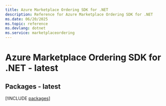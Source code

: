 ```yaml
---
title: Azure Marketplace Ordering SDK for .NET
description: Reference for Azure Marketplace Ordering SDK for .NET
ms.date: 06/20/2025
ms.topic: reference
ms.devlang: dotnet
ms.service: marketplaceordering
---
```

# Azure Marketplace Ordering SDK for .NET - latest
## Packages - latest
[!INCLUDE [packages](marketplace-ordering-index.md)]